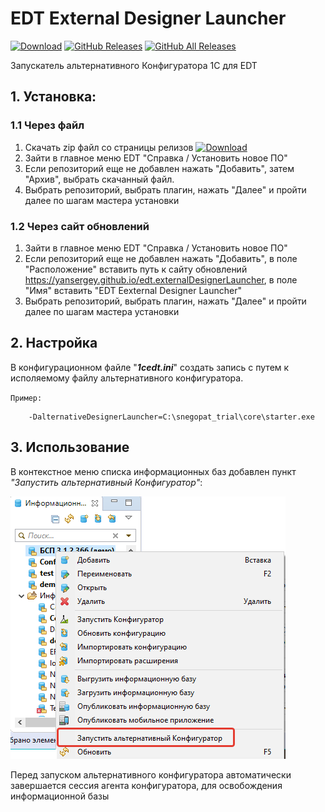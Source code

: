 # EDT External Designer Launcher

[![Download](https://img.shields.io/github/release/YanSergey/edt.externalDesignerLauncher?label=download&style=flat)](https://github.com/YanSergey/edt.externalDesignerLauncher/releases/latest)
[![GitHub Releases](https://img.shields.io/github/downloads/YanSergey/edt.externalDesignerLauncher/latest/total?style=flat-square)](https://github.com/YanSergey/edt.externalDesignerLauncher/releases)
[![GitHub All Releases](https://img.shields.io/github/downloads/YanSergey/edt.externalDesignerLauncher/total?style=flat-square)](https://github.com/YanSergey/edt.externalDesignerLauncher/releases)

Запускатель альтернативного Конфигуратора 1С для EDT

## 1. Установка:
### 1.1 Через файл
1. Скачать zip файл со страницы релизов [![Download](https://img.shields.io/github/release/YanSergey/edt.externalDesignerLauncher?label=download&style=flat)](https://github.com/YanSergey/edt.externalDesignerLauncher/releases/latest)
2. Зайти в главное меню EDT "Справка / Установить новое ПО"
3. Если репозиторий еще не добавлен нажать "Добавить", затем "Архив", выбрать скачанный файл.
4. Выбрать репозиторий, выбрать плагин, нажать "Далее" и пройти далее по шагам мастера установки
### 1.2 Через сайт обновлений
1. Зайти в главное меню EDT "Справка / Установить новое ПО"
2. Если репозиторий еще не добавлен нажать "Добавить", в поле "Расположение" вставить путь к сайту обновлений https://yansergey.github.io/edt.externalDesignerLauncher, в поле "Имя" вставить "EDT Eexternal Designer Launcher"
4. Выбрать репозиторий, выбрать плагин, нажать "Далее" и пройти далее по шагам мастера установки




## 2. Настройка

В конфигурационном файле "***1cedt.ini***" создать запись с путем к исполяемому файлу альтернативного конфигуратора.

`Пример:`

        -DalternativeDesignerLauncher=C:\snegopat_trial\core\starter.exe

## 3. Использование
В контекстное меню списка информационных баз добавлен пункт *"Запустить альтернативный Конфигуратор"*:

![Menu](/img/LaunchView.png "Меню с пунктом")

Перед запуском альтернативного конфигуратора автоматически завершается сессия агента конфигуратора, для освобождения информационной базы